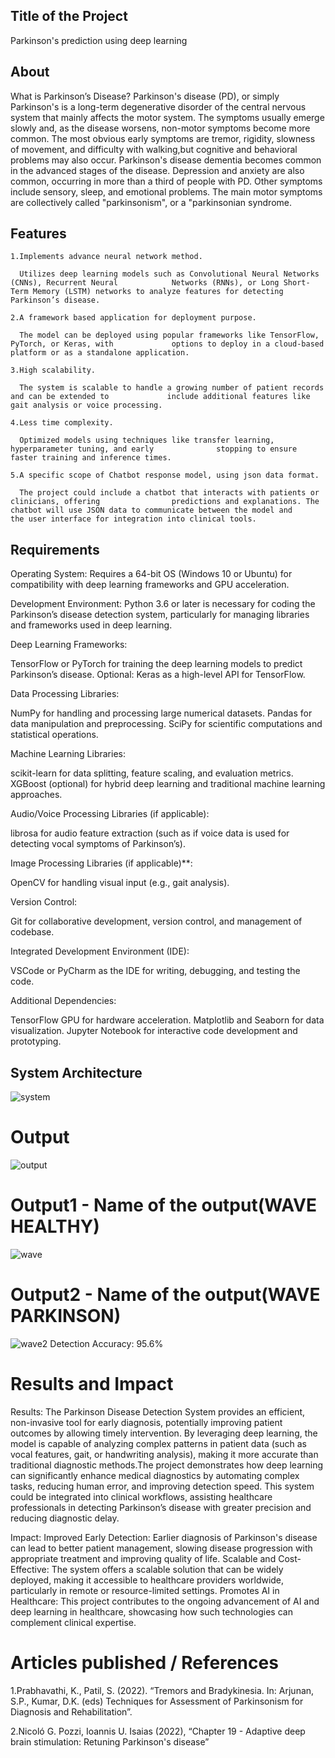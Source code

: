 ## Title of the Project

Parkinson's prediction using deep learning
## About

What is Parkinson’s Disease? Parkinson's disease (PD), or simply Parkinson's is a long-term degenerative disorder of the central nervous system that mainly affects the motor system. The symptoms usually emerge slowly and, as the disease worsens, non-motor symptoms become more common. The most obvious early symptoms are tremor, rigidity, slowness of movement, and difficulty with walking,but cognitive and behavioral problems may also occur. Parkinson's disease dementia becomes common in the advanced stages of the disease. Depression and anxiety are also common, occurring in more than a third of people with PD. Other symptoms include sensory, sleep, and emotional problems. The main motor symptoms are collectively called "parkinsonism", or a "parkinsonian syndrome.
## Features

    1.Implements advance neural network method.

      Utilizes deep learning models such as Convolutional Neural Networks (CNNs), Recurrent Neural            Networks (RNNs), or Long Short-Term Memory (LSTM) networks to analyze features for detecting            Parkinson’s disease.

    2.A framework based application for deployment purpose.

      The model can be deployed using popular frameworks like TensorFlow, PyTorch, or Keras, with             options to deploy in a cloud-based platform or as a standalone application.

    3.High scalability.

      The system is scalable to handle a growing number of patient records and can be extended to             include additional features like gait analysis or voice processing.

    4.Less time complexity.

      Optimized models using techniques like transfer learning, hyperparameter tuning, and early              stopping to ensure faster training and inference times.

    5.A specific scope of Chatbot response model, using json data format.

      The project could include a chatbot that interacts with patients or clinicians, offering                predictions and explanations. The chatbot will use JSON data to communicate between the model and       the user interface for integration into clinical tools.

## Requirements
 
Operating System: Requires a 64-bit OS (Windows 10 or Ubuntu) for compatibility with deep learning frameworks and GPU acceleration.

Development Environment: Python 3.6 or later is necessary for coding the Parkinson’s disease detection system, particularly for managing libraries and frameworks used in deep learning.

Deep Learning Frameworks:

TensorFlow or PyTorch for training the deep learning models to predict Parkinson’s disease.
Optional: Keras as a high-level API for TensorFlow.

Data Processing Libraries:

NumPy for handling and processing large numerical datasets.
Pandas for data manipulation and preprocessing.
SciPy for scientific computations and statistical operations.

Machine Learning Libraries:

scikit-learn for data splitting, feature scaling, and evaluation metrics.
XGBoost (optional) for hybrid deep learning and traditional machine learning approaches.

Audio/Voice Processing Libraries (if applicable):

librosa for audio feature extraction (such as if voice data is used for detecting vocal symptoms of Parkinson’s).

Image Processing Libraries (if applicable)**:

OpenCV for handling visual input (e.g., gait analysis).

Version Control:

Git for collaborative development, version control, and management of codebase.

Integrated Development Environment (IDE):

VSCode or PyCharm as the IDE for writing, debugging, and testing the code.

Additional Dependencies:

TensorFlow GPU for hardware acceleration.
Matplotlib and Seaborn for data visualization.
Jupyter Notebook for interactive code development and prototyping.

## System Architecture
![system](https://github.com/user-attachments/assets/550afde0-ea09-4812-95ff-13d397f18c6e)

# Output
![output](https://github.com/user-attachments/assets/7e3c57f0-fbda-4cf2-8dd4-8ad4f6bf48e9)

# Output1 - Name of the output(WAVE HEALTHY)
![wave](https://github.com/user-attachments/assets/31ed58a4-80c5-4754-b397-d44905005691)

# Output2 - Name of the output(WAVE PARKINSON)
![wave2](https://github.com/user-attachments/assets/1ae6a0d2-bf8e-4a8c-be6f-f7d54416f91c)
Detection Accuracy: 95.6%
# Results and Impact

Results: The Parkinson Disease Detection System provides an efficient, non-invasive tool for early diagnosis, potentially improving patient outcomes by allowing timely intervention. By leveraging deep learning, the model is capable of analyzing complex patterns in patient data (such as vocal features, gait, or handwriting analysis), making it more accurate than traditional diagnostic methods.The project demonstrates how deep learning can significantly enhance medical diagnostics by automating complex tasks, reducing human error, and improving detection speed. This system could be integrated into clinical workflows, assisting healthcare professionals in detecting Parkinson’s disease with greater precision and reducing diagnostic delay.

Impact: Improved Early Detection: Earlier diagnosis of Parkinson's disease can lead to better patient management, slowing disease progression with appropriate treatment and improving quality of life. Scalable and Cost-Effective: The system offers a scalable solution that can be widely deployed, making it accessible to healthcare providers worldwide, particularly in remote or resource-limited settings. Promotes AI in Healthcare: This project contributes to the ongoing advancement of AI and deep learning in healthcare, showcasing how such technologies can complement clinical expertise.
# Articles published / References

1.Prabhavathi, K., Patil, S. (2022). “Tremors and Bradykinesia. In: Arjunan, S.P., Kumar, D.K. (eds) Techniques for Assessment of Parkinsonism for Diagnosis and Rehabilitation”.

2.Nicoló G. Pozzi, Ioannis U. Isaias (2022), “Chapter 19 - Adaptive deep brain stimulation: Retuning Parkinson's disease”
